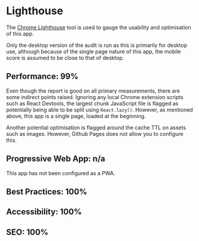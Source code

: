 # Lighthouse

The [Chrome Lighthouse](https://developers.google.com/web/tools/lighthouse) tool is used to gauge the usability and optimisation of this app.

Only the desktop version of the audit is run as this is primarily for desktop use, although because of the single page nature of this app, the mobile score is assumed to be close to that of desktop.

## Performance: 99%

Even though the report is good on all primary measurements, there are some indirect points raised. Ignoring any local Chrome extension scripts such as React Devtools, the largest chunk JavaScript file is flagged as potentially being able to be split using `React.lazy()`. However, as mentioned above, this app is a single page, loaded at the beginning.

Another potential optimisation is flagged around the cache TTL on assets such as images. However, Github Pages does not allow you to configure this.

## Progressive Web App: n/a

This app has not been configured as a PWA.

## Best Practices: 100%

## Accessibility: 100%

## SEO: 100%
